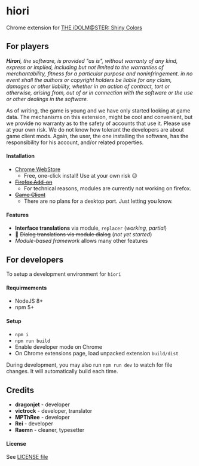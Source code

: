 # hiori
Chrome extension for [THE iDOLM@STER: Shiny Colors](http://bnent.jp/shiny-2pro/)

## For players
_**Hirori**, the software, is provided "as is", without warranty of any kind, express or implied, including but not limited to the warranties of merchantability, fitness for a particular purpose and noninfringement. in no event shall the authors or copyright holders be liable for any claim, damages or other liability, whether in an action of contract, tort or otherwise, arising from, out of or in connection with the software or the use or other dealings in the software._

As of writing, the game is young and we have only started looking at game data. The mechanisms on this extension, might be cool and convenient, but we provide no warranty as to the safety of accounts that use it. Please use at your own risk. We do not know how tolerant the developers are about game client mods. Again, the user, the one installing the software, has the responsibility for his account, and/or related properties.

#### Installation
* [Chrome WebStore]()
  * Free, one-click install! Use at your own risk :wink:
* [~~Firefox Add-on~~]()
  * For technical reasons, modules are currently not working on firefox.
* [~~Game Client~~]()
  * There are no plans for a desktop port. Just letting you know.

#### Features
* **Interface translations** via module, `replacer` (_working, partial_)
* :construction: ~~Dialog translations via module dialog~~ (_not yet started_)
* _Module-based framework_ allows many other features

## For developers
To setup a development environment for `hiori`

#### Requirmements
* NodeJS 8+
* npm 5+

#### Setup
* `npm i`
* `npm run build`
* Enable developer mode on Chrome
* On Chrome extensions page, load unpacked extension `build/dist`

During development, you may also run `npm run dev` to watch for file changes. It will automatically build each time.


## Credits
* **dragonjet** - developer
* **victrock** - developer, translator
* **MPThRee** - developer
* **Rei** - developer
* **Raemn** - cleaner, typesetter

#### License
See [LICENSE file](https://github.com/shinycolors/hiori/blob/develop/LICENSE)
